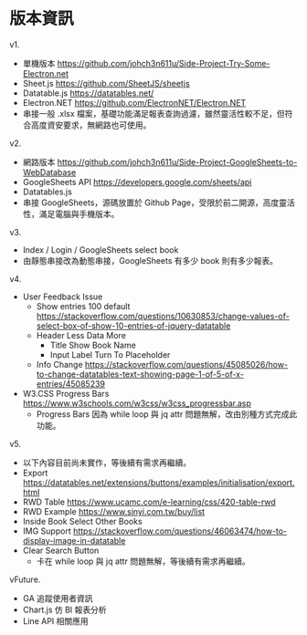 # 版本資訊

v1.

* 單機版本 <https://github.com/johch3n611u/Side-Project-Try-Some-Electron.net>
* Sheet.js <https://github.com/SheetJS/sheetjs>
* Datatable.js <https://datatables.net/>
* Electron.NET <https://github.com/ElectronNET/Electron.NET>
* 串接一般 .xlsx 檔案，基礎功能滿足報表查詢過濾，雖然靈活性較不足，但符合高度資安要求，無網路也可使用。

v2.

* 網路版本 <https://github.com/johch3n611u/Side-Project-GoogleSheets-to-WebDatabase>
* GoogleSheets API <https://developers.google.com/sheets/api>
* Datatables.js
* 串接 GoogleSheets，源碼放置於 Github Page，受限於前二開源，高度靈活性，滿足電腦與手機版本。

v3.

* Index / Login / GoogleSheets select book
* 由靜態串接改為動態串接，GoogleSheets 有多少 book 則有多少報表。

v4.

* User Feedback Issue
  * Show entries 100 default <https://stackoverflow.com/questions/10630853/change-values-of-select-box-of-show-10-entries-of-jquery-datatable>
  * Header Less Data More
    * Title Show Book Name
    * Input Label Turn To Placeholder
  * Info Change <https://stackoverflow.com/questions/45085026/how-to-change-datatables-text-showing-page-1-of-5-of-x-entries/45085239>
* W3.CSS Progress Bars <https://www.w3schools.com/w3css/w3css_progressbar.asp>
  * Progress Bars 因為 while loop 與 jq attr 問題無解，改由別種方式完成此功能。

v5.

* 以下內容目前尚未實作，等後續有需求再繼續。
* Export <https://datatables.net/extensions/buttons/examples/initialisation/export.html>
* RWD Table <https://www.ucamc.com/e-learning/css/420-table-rwd>
* RWD Example <https://www.sinyi.com.tw/buy/list>
* Inside Book Select Other Books
* IMG Support <https://stackoverflow.com/questions/46063474/how-to-display-image-in-datatable>
* Clear Search Button
  * 卡在 while loop 與 jq attr 問題無解，等後續有需求再繼續。

vFuture.

* GA 追蹤使用者資訊
* Chart.js 仿 BI 報表分析
* Line API 相關應用
